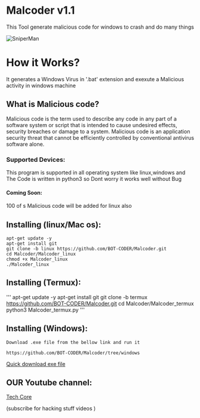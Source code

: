 # Malcoder v1.1
This Tool generate malicious code for windows to crash and do many things

![SniperMan](https://i.ibb.co/3h8dbfg/dwa.png)

# How it Works? 
 It generates a Windows Virus in '.bat' extension and exexute a Malicious activity in windows machine

## What is Malicious code?
  <p>Malicious code is the term used to describe any code in any part of a software system or script that is intended to cause undesired effects, security breaches or damage to a system. Malicious code is an application security threat that cannot be efficiently controlled by conventional antivirus software alone.</p>

### Supported Devices:
 This program is supported in all operating system like linux,windows and 
The Code is written in python3 so Dont worry it works well without Bug

#### Coming Soon:
100 of s Malicious code will be added for linux also 

## Installing (linux/Mac os):
```
apt-get update -y
apt-get install git
git clone -b linux https://github.com/BOT-CODER/Malcoder.git
cd Malcoder/Malcoder_linux
chmod +x Malcoder_linux
./Malcoder_linux
```
## Installing (Termux):
'''
apt-get update -y
apt-get install git
git clone -b termux https://github.com/BOT-CODER/Malcoder.git
cd Malcoder/Malcoder_termux
python3 Malcoder_termux.py
'''

## Installing (Windows):
```
Download .exe file from the bellow link and run it

https://github.com/BOT-CODER/Malcoder/tree/windows
```
[ Quick download exe file](https://github.com/BOT-CODER/Malcoder/raw/windows/Malcoder_windows/Malcoder_Windows.exe)

## OUR Youtube channel:

[Tech Core](https://www.youtube.com/channel/UCQ-LKudsVwfoXRhvDF2-vGQ?sub_confirmation=1)

(subscribe for hacking stuff videos )
